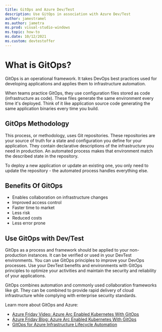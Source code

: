 ```yaml
---
title: GitOps and Azure Dev/Test
description: Use GitOps in association with Azure Dev/Test
author: jamestramel
ms.author: jametra
ms.prod: visual-studio-windows
ms.topic: how-to 
ms.date: 10/12/2021
ms.custom: devtestoffer
---
```

# What is GitOps?  

GitOps is an operational framework. It takes DevOps best practices used for developing applications and applies them to infrastructure automation.  

When teams practice GitOps, they use configuration files stored as code (infrastructure as code). These files generate the same environment every time it's deployed. Think of it like application source code generating the same application binaries every time you build.  

## GitOps Methodology  

This process, or methodology, uses Git repositories. These repositories are your source of truth for a state and configuration you define for your application. They contain declarative descriptions of the infrastructure you need in production. An automated process makes that environment match the described state in the repository.  

To deploy a new application or update an existing one, you only need to update the repository - the automated process handles everything else.  

## Benefits Of GitOps  

- Enables collaboration on infrastructure changes  
- Improved access control  
- Faster time to market  
- Less risk  
- Reduced costs  
- Less error prone  

## Use GitOps with Dev/Test  

GitOps as a process and framework should be applied to your non-production instances. It can be verified or used in your DevTest environments. You can use GitOps principles to improve your DevOps processes. Use your DevTest benefits and environments with GitOps principles to optimize your activities and maintain the security and reliability of your applications.  

GitOps combines automation and commonly used collaboration frameworks like git. They can be combined to provide rapid delivery of cloud infrastructure while complying with enterprise security standards.  

Learn more about GitOps and Azure:  

- [Azure Friday Video: Azure Arc Enabled Kubernetes With GitOps](https://azure.microsoft.com/resources/videos/azure-friday-azure-arc-enabled-kubernetes-with-gitops/)  
- [Azure Friday Blog: Azure Arc Enabled Kubernetes With GitOps](https://techcommunity.microsoft.com/t5/azure-arc/azure-arc-enabled-kubernetes-with-gitops/ba-p/1654171?ocid=AID754288&wt.mc_id=azfr-c9-scottha&wt.mc_id=CFID0570)  
- [GitOps for Azure Infrastructure Lifecycle Automation](https://github.com/travisnielsen/azure-gitops)